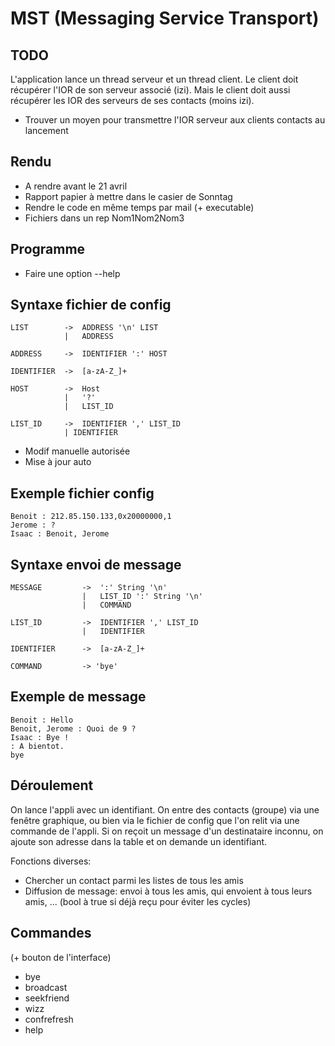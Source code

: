 MST (Messaging Service Transport)
=================================

TODO
----

L'application lance un thread serveur et un thread client.
Le client doit récupérer l'IOR de son serveur associé (izi).
Mais le client doit aussi récupérer les IOR des serveurs de ses contacts (moins izi).

 * Trouver un moyen pour transmettre l'IOR serveur aux clients contacts au lancement

Rendu
-----

 * A rendre avant le 21 avril
 * Rapport papier à mettre dans le casier de Sonntag
 * Rendre le code en même temps par mail (+ executable)
 * Fichiers dans un rep Nom1Nom2Nom3
 

Programme
---------

 * Faire une option --help


Syntaxe fichier de config
-------------------------
	LIST		->	ADDRESS '\n' LIST
				|	ADDRESS

	ADDRESS		->	IDENTIFIER ':' HOST

	IDENTIFIER	->	[a-zA-Z_]+

	HOST		->	Host
				|	'?'
				|	LIST_ID
				
	LIST_ID		->	IDENTIFIER ',' LIST_ID
				| IDENTIFIER

 * Modif manuelle autorisée
 * Mise à jour auto


Exemple fichier config
----------------------
	Benoit : 212.85.150.133,0x20000000,1
	Jerome : ?
	Isaac : Benoit, Jerome


Syntaxe envoi de message
------------------------
	MESSAGE			->	':' String '\n'
					|	LIST_ID ':' String '\n'
					|	COMMAND
					
	LIST_ID			->	IDENTIFIER ',' LIST_ID
					|	IDENTIFIER
					
	IDENTIFIER		->	[a-zA-Z_]+

	COMMAND			-> 'bye'


Exemple de message
------------------
	Benoit : Hello
	Benoit, Jerome : Quoi de 9 ?
	Isaac : Bye !
	: A bientot.
	bye


Déroulement
-----------
On lance l'appli avec un identifiant.
On entre des contacts (groupe) via une fenêtre graphique, ou bien via le fichier de config que l'on relit via une commande de l'appli.
Si on reçoit un message d'un destinataire inconnu, on ajoute son adresse dans la table et on demande un identifiant.

Fonctions diverses:

 * Chercher un contact parmi les listes de tous les amis
 * Diffusion de message: envoi à tous les amis, qui envoient à tous leurs amis, ... (bool à true si déjà reçu pour éviter les cycles)

Commandes
---------
(+ bouton de l'interface)

 * bye
 * broadcast
 * seekfriend
 * wizz
 * confrefresh
 * help
